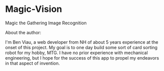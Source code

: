 # Magic-Vision
Magic the Gathering Image Recognition

About the author:

I'm Ben Viau, a web developer from NH of about 5 years experience at the onset of this project. 
My goal is to one day build some sort of card sorting robot for my hobby, MTG. I have no prior
experience with mechanical engineering, but I hope for the success of this app to propel my 
endeavors in that aspect of invention. 
